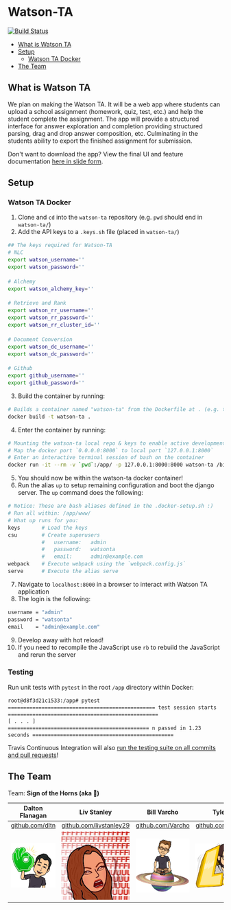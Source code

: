 # Watson-TA
[![Build Status](https://travis-ci.org/signofthehorns/watson-ta.svg?branch=master)](https://travis-ci.org/signofthehorns/watson-ta)

<!-- TOC depthFrom:2 -->

- [What is Watson TA](#what-is-watson-ta)
- [Setup](#setup)
    - [Watson TA Docker](#watson-ta-docker)
- [The Team](#the-team)

<!-- /TOC -->

## What is Watson TA

We plan on making the Watson TA. It will be a web app where students can upload a school assignment (homework, quiz, test, etc.) and help the student complete the assignment. The app will provide a structured interface for answer exploration and completion providing structured parsing, drag and drop answer composition, etc. Culminating in the students ability to export the finished assignment for submission.

Don't want to download the app? View the final UI and feature documentation [here in slide form](https://docs.google.com/presentation/d/1zbeSMArr314hX9Jr65Vh4aR6w3C_a08mJxHOwJIIwEw/edit?usp=sharing).

## Setup

### Watson TA Docker

1. Clone and `cd` into the `watson-ta` repository (e.g. `pwd` should end in `watson-ta/`)
2. Add the API keys to a `.keys.sh` file (placed in `watson-ta/`)

```BASH
## The keys required for Watson-TA
# NLC
export watson_username=''
export watson_password=''

# Alchemy
export watson_alchemy_key=''

# Retrieve and Rank
export watson_rr_username=''
export watson_rr_password=''
export watson_rr_cluster_id=''

# Document Conversion
export watson_dc_username=''
export watson_dc_password=''

# Github
export github_username=''
export github_password=''
```

3. Build the container by running:

```BASH
# Builds a container named "watson-ta" from the Dockerfile at . (e.g. the current directory)
docker build -t watson-ta .
```

4. Enter the container by running:

```BASH
# Mounting the watson-ta local repo & keys to enable active development
# Map the docker port `0.0.0.0:8000` to local port `127.0.0.1:8000`
# Enter an interactive terminal session of bash on the container
docker run -it --rm -v `pwd`:/app/ -p 127.0.0.1:8000:8000 watson-ta /bin/bash
```

5. You should now be within the watson-ta docker container!
6. Run the alias `up` to setup remaining configuration and boot the django server. The `up` command does the following:

```BASH
# Notice: These are bash aliases defined in the .docker-setup.sh :)
# Run all within: /app/www/
# What up runs for you:
keys       # Load the keys
csu        # Create superusers
           #   username:   admin
           #   password:   watsonta
           #   email:      admin@example.com
webpack    # Execute webpack using the `webpack.config.js`
serve      # Execute the alias serve
```

7. Navigate to `localhost:8000` in a browser to interact with Watson TA application
8. The login is the following:

```BASH
username = "admin"
password = "watsonta"
email    = "admin@example.com"
```

9. Develop away with hot reload!
10. If you need to recompile the JavaScript use `rb` to rebuild the JavaScript and rerun the server

### Testing

Run unit tests with `pytest` in the root `/app` directory within Docker:

```
root@d8f3d21c1533:/app# pytest
================================================ test session starts =================================================
[ . . . ]
============================================== n passed in 1.23 seconds ==============================================
```

Travis Continuous Integration will also [run the testing suite on all commits and pull requests](https://travis-ci.org/signofthehorns/watson-ta)!

## The Team

Team: **Sign of the Horns (aka 🤘)**

Dalton Flanagan | Liv Stanley | Bill Varcho | Tyler Zeller | David Soller
---             | ---         | ---         | ---          | ---
[github.com/dltn](https://github.com/dltn) | [github.com/livstanley29](https://github.com/livstanley29) | [github.com/Varcho](https://github.com/Varcho) | [github.com/tylermzeller](https://github.com/tylermzeller) | [github.com/3ygun](https://github.com/3ygun)
![Dalton](images/dalton.jpg) | ![Leb](images/leb.jpg) | ![Bill](images/bill.png) | ![Tyler...](images/tyler.png) | ![David](images/david.png)
